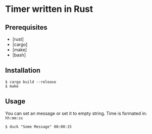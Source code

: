 # Timer written in Rust
## Prerequisites

- [rust]
- [cargo]
- [make]
- [bash]

## Installation
```console
$ cargo build --release
$ make
```

## Usage
You can set an message or set it to empty string. Time is formated in: `hh:mm:ss`

```console
$ duck "Some Message" 00:00:15
```